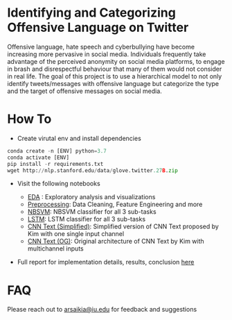 # Identifying and Categorizing Offensive Language on Twitter

Offensive language, hate speech and cyberbullying have become increasing more pervasive in social media. Individuals frequently take advantage of the perceived anonymity on social media platforms, to engage in brash and disrespectful  behaviour  that  many  of  them  would not  consider  in  real  life. The  goal  of  this project  is  to  use  a  hierarchical  model  to  not only  identify  tweets/messages  with  offensive language but categorize the type and the target of offensive messages on social media.

# How To
- Create virutal env and install dependencies
```python
conda create -n [ENV] python=3.7
conda activate [ENV]
pip install -r requirements.txt
wget http://nlp.stanford.edu/data/glove.twitter.27B.zip
```

- Visit the following notebooks
	- [EDA](/notebooks/EDA.ipynb) : Exploratory analysis and visualizations
	- [Preprocessing](/notebooks/Preprocessing.ipynb): Data Cleaning, Feature Engineering and more
	- [NBSVM](/notebooks/NBSVM.ipynb): NBSVM classifier for all 3 sub-tasks
	- [LSTM](/notebooks/LSTM.ipynb): LSTM classifier for all 3 sub-tasks
	- [CNN Text (Simplified)](/notebooks/CNNv1.ipynb): Simplified version of CNN Text proposed by Kim with one single input channel
	- [CNN Text (OG)](/notebooks/CNNv2.ipynb): Original architecture of CNN Text by Kim with multichannel inputs

- Full report for implementation details, results, conclusion [here](/documents/Report.pdf)

# FAQ
Please reach out to arsaikia@iu.edu for feedback and suggestions

